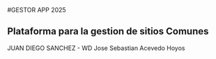 #GESTOR APP 2025
## Plataforma para la gestion  de sitios Comunes
JUAN DIEGO SANCHEZ - WD
Jose Sebastian Acevedo Hoyos
